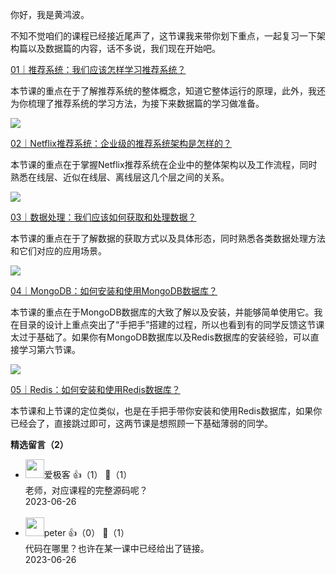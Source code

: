 你好，我是黄鸿波。

不知不觉咱们的课程已经接近尾声了，这节课我来带你划下重点，一起复习一下架构篇以及数据篇的内容，话不多说，我们现在开始吧。

[01｜推荐系统：我们应该怎样学习推荐系统？](https://time.geekbang.org/column/article/647453)

本节课的重点在于了解推荐系统的整体概念，知道它整体运行的原理，此外，我还为你梳理了推荐系统的学习方法，为接下来数据篇的学习做准备。

![](https://static001.geekbang.org/resource/image/a2/e8/a288b69eaf9518f9453b41df9a026fe8.jpg?wh=3000x1592)

[02｜Netflix推荐系统：企业级的推荐系统架构是怎样的？](https://time.geekbang.org/column/article/647865)

本节课的重点在于掌握Netflix推荐系统在企业中的整体架构以及工作流程，同时熟悉在线层、近似在线层、离线层这几个层之间的关系。

![](https://static001.geekbang.org/resource/image/5d/40/5d1bab2fc92352a9387f88f06d7e7b40.jpg?wh=3000x1490)

[03｜数据处理：我们应该如何获取和处理数据？](https://time.geekbang.org/column/article/648143)

本节课的重点在于了解数据的获取方式以及具体形态，同时熟悉各类数据处理方法和它们对应的应用场景。

![](https://static001.geekbang.org/resource/image/00/3d/009098fdd2f92e7c726d6193bc7fd93d.jpg?wh=3000x1298)

[04｜MongoDB：如何安装和使用MongoDB数据库？](https://time.geekbang.org/column/article/648830)

本节课的重点在于MongoDB数据库的大致了解以及安装，并能够简单使用它。我在目录的设计上重点突出了“手把手”搭建的过程，所以也看到有的同学反馈这节课太过于基础了。如果你有MongoDB数据库以及Redis数据库的安装经验，可以直接学习第六节课。

![](https://static001.geekbang.org/resource/image/a9/e5/a9e481b46ef6bf6227yy20da30fcd4e5.jpg?wh=3000x1298)

[05｜Redis：如何安装和使用Redis数据库？](https://time.geekbang.org/column/article/649902)

本节课和上节课的定位类似，也是在手把手带你安装和使用Redis数据库，如果你已经会了，直接跳过即可，这两节课是想照顾一下基础薄弱的同学。
<div><strong>精选留言（2）</strong></div><ul>
<li><img src="https://thirdwx.qlogo.cn/mmopen/vi_32/Q0j4TwGTfTIUXWqIBiadT4H3XvpcLeOkeocfmpInuhCoHviaUrX7B0N8wnOicnqHZeicKg1SlLk070EFRya1RPQIicw/132" width="30px"><span>爱极客</span> 👍（1） 💬（1）<div>老师，对应课程的完整源码呢？</div>2023-06-26</li><br/><li><img src="https://static001.geekbang.org/account/avatar/00/10/25/87/f3a69d1b.jpg" width="30px"><span>peter</span> 👍（0） 💬（1）<div>代码在哪里？也许在某一课中已经给出了链接。</div>2023-06-26</li><br/>
</ul>